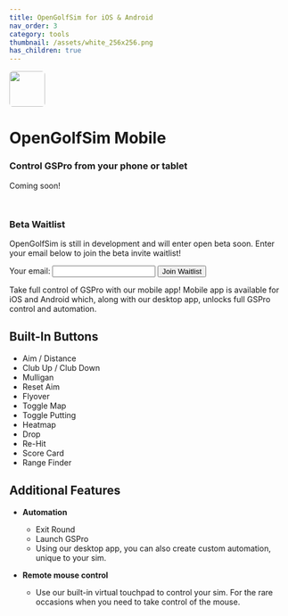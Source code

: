 ```yaml
---
title: OpenGolfSim for iOS & Android
nav_order: 3
category: tools
thumbnail: /assets/white_256x256.png
has_children: true
---
```



<div class="app-banner">
  <div class="app-banner-icon">
    <img src="/assets/white_256x256.png" height="64" style="border-radius: 10%" />
  </div>
  <div class="app-banner-cta">
    <h1>OpenGolfSim Mobile</h1>
    <h3>Control GSPro from your phone or tablet</h3>
    <div style="height: 45px;">
      Coming soon!
      <!-- <img src="/assets/app_store.svg" style="height:45px" />
      <img src="/assets/google_play.svg" style="height:45px" /> -->
    </div>
  </div>
</div>

<div class="beta-waitlist">
  <h3>Beta Waitlist</h3>
  <p>OpenGolfSim is still in development and will enter open beta soon. Enter your email below to join the beta invite waitlist!</p>
  <div class="waitlist-form">
    <form action="https://formspree.io/f/xovevonj" method="POST">
      <label for="email_addr">Your email:</label>
      <input id="email_addr" type="email" name="email" />
      <button class="button" type="submit">Join Waitlist</button>
    </form>
  </div>
</div>



Take full control of GSPro with our mobile app! Mobile app is available for iOS and Android which, along with our desktop app, unlocks full GSPro control and automation.

## Built-In Buttons

- Aim / Distance
- Club Up / Club Down
- Mulligan
- Reset Aim
- Flyover
- Toggle Map
- Toggle Putting
- Heatmap
- Drop
- Re-Hit
- Score Card
- Range Finder


## Additional Features

- **Automation**
  - Exit Round
  - Launch GSPro
  - Using our desktop app, you can also create custom automation, unique to your sim.

- **Remote mouse control**
  - Use our built-in virtual touchpad to control your sim. For the rare occasions when you need to take control of the mouse.
